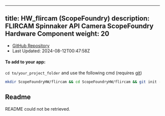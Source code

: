 
---
title: HW_flircam (ScopeFoundry)
description: FLIRCAM Spinnaker API Camera ScopeFoundry Hardware Component
weight: 20
---
- [GitHub Repository](https://github.com/ScopeFoundry/HW_flircam)
- Last Updated: 2024-08-12T00:47:58Z


#### To add to your app:

`cd to/your_project_folder` and use the following cmd (requires [git](/docs/100_development/20_git/))

```bash
mkdir ScopeFoundryHW/flircam && cd ScopeFoundryHW/flircam && git init --initial-branch=master && git remote add upstream_ScopeFoundry https://github.com/ScopeFoundry/HW_flircam && git pull upstream_ScopeFoundry master && cd ../..
```

## Readme
README could not be retrieved.
